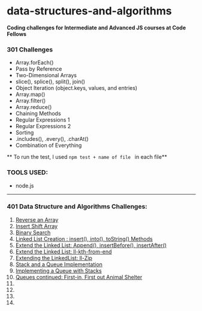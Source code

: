 # data-structures-and-algorithms

**Coding challenges for Intermediate and Advanced JS courses at Code Fellows**

### 301 Challenges

- Array.forEach()
- Pass by Reference
- Two-Dimensional Arrays
- slice(), splice(), split(), join()
- Object Iteration (object.keys, values, and entries)
- Array.map()
- Array.filter()
- Array.reduce()
- Chaining Methods
- Regular Expressions 1
- Regular Expressions 2
- Sorting
- .includes(), .every(), .charAt()
- Combination of Everything

** To run the test, I used `npm test + name of file ` in each file**

### TOOLS USED:
- node.js


---------------------------------------------------------

### 401 Data Structure and Algorithms Challenges:

1. [Reverse an Array](https://github.com/RivaD2/data-structures-and-algorithms/tree/master/code-challenges/challenges/reverseArray)
1. [Insert Shift Array](https://github.com/RivaD2/data-structures-and-algorithms/tree/master/code-challenges/challenges/arrayShift)
1. [Binary Search](https://github.com/RivaD2/data-structures-and-algorithms/tree/master/code-challenges/challenges/arrayBinarySearch)
1. [Linked List Creation : insert(), into(), toString() Methods](https://github.com/RivaD2/data-structures-and-algorithms/tree/master/code-challenges/challenges/linkedList)
1. [Extend the Linked List: Append(), insertBefore(), insertAfter() ](https://github.com/RivaD2/data-structures-and-algorithms/tree/master/code-challenges/challenges/linkedList)
1. [Extend the Linked List: ll-kth-from-end](https://github.com/RivaD2/data-structures-and-algorithms/tree/master/code-challenges/challenges/linkedList)
1. [Extending the LinkedList: ll-Zip](https://github.com/RivaD2/data-structures-and-algorithms/tree/master/code-challenges/challenges/linkedList)
1. [Stack and a Queue Implementation](https://github.com/RivaD2/data-structures-and-algorithms/tree/master/code-challenges/challenges/stacksAndQueues)
1. [Implementing a Queue with Stacks](https://github.com/RivaD2/data-structures-and-algorithms/tree/master/code-challenges/challenges/queueWithStacks)
1. [Queues continued: First-in, First out Animal Shelter](https://github.com/RivaD2/data-structures-and-algorithms/tree/master/code-challenges/challenges/fifoAnimalShelter)
1. [](#)
1. [](#)
1. [](#)
1. [](#)

